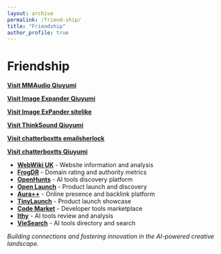 ```yaml
---
layout: archive
permalink: /friend-ship/
title: "Friendship"
author_profile: true
---
```


# Friendship
**[Visit MMAudio Qiuyumi](https://www.qiuyumi.com/whois/?domain=mmaudio.me)**

**[Visit Image Expander Qiuyumi](https://www.qiuyumi.com/whois/?domain=imageexpander.org)**

**[Visit Image ExPander sitelike](https://www.sitelike.org/similar/imageexpander.org/)**

**[Visit ThinkSound Qiuyumi](https://www.qiuyumi.com/whois/?domain=thinksound.app)**

**[Visit chatterboxtts emailsherlock](https://www.emailsherlock.com/hosts/chatterboxtts.net/)**

**[Visit chatterboxtts Qiuyumi](https://www.qiuyumi.com/whois/?domain=chatterboxtts.net)**

- **[WebWiki UK](https://www.webwiki.co.uk/imageexpander.org)** - Website information and analysis
- **[FrogDR](https://frogdr.com/imageexpander.org)** - Domain rating and authority metrics
- **[OpenHunts](https://openhunts.com/projects/iexpander-image-expander)** - AI tools discovery platform
- **[Open Launch](https://open-launch.com/projects/ai-image-expander-iexpander)** - Product launch and discovery
- **[Aura++](https://auraplusplus.com/projects/iexpander)** - Online presence and backlink platform
- **[TinyLaunch](https://www.tinylaunch.com/launch/5225)** - Product launch showcase
- **[Code Market](https://code.market/product/free-online-ai-image-expander-photo-extender-iexpander)** - Developer tools marketplace
- **[Ithy](https://ithy.com/article/imageexpander-org-introduction-5qrsyi9k)** - AI tools review and analysis
- **[VieSearch](https://viesearch.com/24ewu/ai-image-expander-iexpander)** - AI tools directory and search 

*Building connections and fostering innovation in the AI-powered creative landscape.* 

